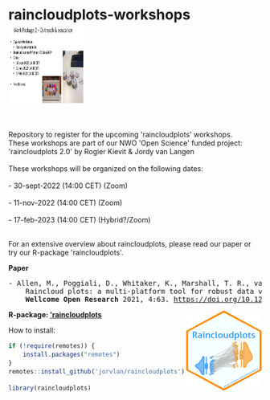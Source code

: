 # raincloudplots-workshops <img src="https://github.com/jorvlan/raincloudplots-workshops/blob/master/other/Schermafbeelding 2022-04-29 om 11.42.15 AM.png" width="150" height="160" align="center"/>

<br>
<br>
Repository to register for the upcoming 'raincloudplots' workshops.
<br>
These workshops are part of our NWO 'Open Science' funded project: 'raincloudplots 2.0' by Rogier Kievit & Jordy van Langen
<br>
<br>
These workshops will be organized on the following dates:
<br>
<br>
- 30-sept-2022 (14:00 CET) (Zoom)
<br>
<br>
- 11-nov-2022 (14:00 CET) (Zoom)
<br>
<br>
- 17-feb-2023 (14:00 CET) (Hybrid?/Zoom)
<br>
<br>

For an extensive overview about raincloudplots, please read our paper or try our R-package 'raincloudplots'.

**Paper**
<pre>
- Allen, M., Poggiali, D., Whitaker, K., Marshall, T. R., van Langen, J., & Kievit, R. A.
    Raincloud plots: a multi-platform tool for robust data visualization [version 2; peer review: 2 approved] 
    <b>Wellcome Open Research</b> 2021, 4:63. <a href="https://doi.org/10.12688/wellcomeopenres.15191.2">https://doi.org/10.12688/wellcomeopenres.15191.2</a>
</pre>

**R-package: ['raincloudplots](https://github.com/jorvlan/raincloudplots)** <img src="https://github.com/jorvlan/open-visualizations/blob/master/R/package_figures/rainclouds_highres.png" width="150" height="160" align="right"/>

How to install:
```r
if (!require(remotes)) {
    install.packages("remotes")
}
remotes::install_github('jorvlan/raincloudplots')

library(raincloudplots)
```

